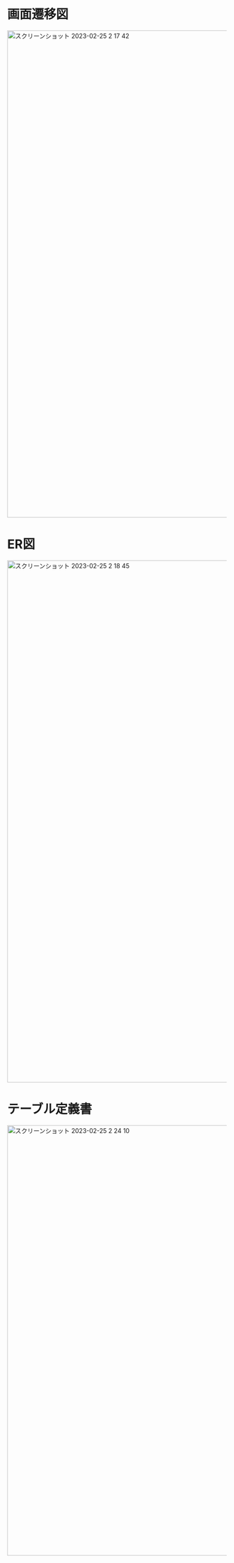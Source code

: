 # 画面遷移図
<img width="1115" alt="スクリーンショット 2023-02-25 2 17 42" src="https://user-images.githubusercontent.com/124238548/221245644-2a9b9f4a-279a-4914-8f20-acd9da6c0a80.png">

# ER図
<img width="1195" alt="スクリーンショット 2023-02-25 2 18 45" src="https://user-images.githubusercontent.com/124238548/221245498-da1fb423-157c-4d4f-b73d-7b2649d940f5.png">

# テーブル定義書
<img width="985" alt="スクリーンショット 2023-02-25 2 24 10" src="https://user-images.githubusercontent.com/124238548/221246499-6f822180-e2af-4991-94a4-bbe3a4ed9b33.png">
